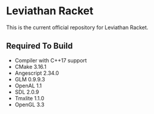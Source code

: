 # Leviathan Racket
This is the current official repository for Leviathan Racket.
## Required To Build
- Compiler with C++17 support
- CMake 3.16.1
- Angescript 2.34.0
- GLM 0.9.9.3
- OpenAL 1.1
- SDL 2.0.9
- Tmxlite 1.1.0
- OpenGL 3.3